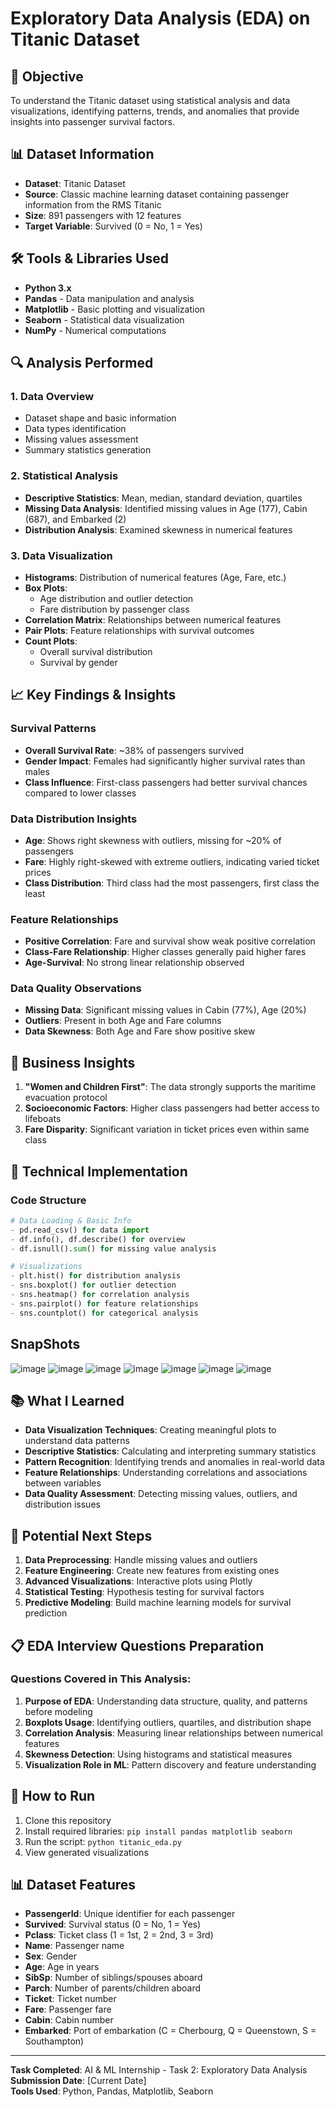 # Exploratory Data Analysis (EDA) on Titanic Dataset

## 🎯 Objective
To understand the Titanic dataset using statistical analysis and data visualizations, identifying patterns, trends, and anomalies that provide insights into passenger survival factors.

## 📊 Dataset Information
- **Dataset**: Titanic Dataset
- **Source**: Classic machine learning dataset containing passenger information from the RMS Titanic
- **Size**: 891 passengers with 12 features
- **Target Variable**: Survived (0 = No, 1 = Yes)

## 🛠️ Tools & Libraries Used
- **Python 3.x**
- **Pandas** - Data manipulation and analysis
- **Matplotlib** - Basic plotting and visualization
- **Seaborn** - Statistical data visualization
- **NumPy** - Numerical computations


## 🔍 Analysis Performed

### 1. **Data Overview**
- Dataset shape and basic information
- Data types identification
- Missing values assessment
- Summary statistics generation

### 2. **Statistical Analysis**
- **Descriptive Statistics**: Mean, median, standard deviation, quartiles
- **Missing Data Analysis**: Identified missing values in Age (177), Cabin (687), and Embarked (2)
- **Distribution Analysis**: Examined skewness in numerical features

### 3. **Data Visualization**
- **Histograms**: Distribution of numerical features (Age, Fare, etc.)
- **Box Plots**: 
  - Age distribution and outlier detection
  - Fare distribution by passenger class
- **Correlation Matrix**: Relationships between numerical features
- **Pair Plots**: Feature relationships with survival outcomes
- **Count Plots**: 
  - Overall survival distribution
  - Survival by gender

## 📈 Key Findings & Insights

### Survival Patterns
- **Overall Survival Rate**: ~38% of passengers survived
- **Gender Impact**: Females had significantly higher survival rates than males
- **Class Influence**: First-class passengers had better survival chances compared to lower classes

### Data Distribution Insights
- **Age**: Shows right skewness with outliers, missing for ~20% of passengers
- **Fare**: Highly right-skewed with extreme outliers, indicating varied ticket prices
- **Class Distribution**: Third class had the most passengers, first class the least

### Feature Relationships
- **Positive Correlation**: Fare and survival show weak positive correlation
- **Class-Fare Relationship**: Higher classes generally paid higher fares
- **Age-Survival**: No strong linear relationship observed

### Data Quality Observations
- **Missing Data**: Significant missing values in Cabin (77%), Age (20%)
- **Outliers**: Present in both Age and Fare columns
- **Data Skewness**: Both Age and Fare show positive skew

## 🎯 Business Insights
1. **"Women and Children First"**: The data strongly supports the maritime evacuation protocol
2. **Socioeconomic Factors**: Higher class passengers had better access to lifeboats
3. **Fare Disparity**: Significant variation in ticket prices even within same class

## 🔧 Technical Implementation

### Code Structure
```python
# Data Loading & Basic Info
- pd.read_csv() for data import
- df.info(), df.describe() for overview
- df.isnull().sum() for missing value analysis

# Visualizations
- plt.hist() for distribution analysis
- sns.boxplot() for outlier detection
- sns.heatmap() for correlation analysis
- sns.pairplot() for feature relationships
- sns.countplot() for categorical analysis
```
## SnapShots 
![image](https://github.com/user-attachments/assets/905b88be-8044-43ba-af57-bd8dbdbcc797)
![image](https://github.com/user-attachments/assets/96bd965c-8600-4233-9154-b9b58fbc23ff)
![image](https://github.com/user-attachments/assets/1b1045d7-6f96-4983-8489-cf4910a5aa7c)
![image](https://github.com/user-attachments/assets/dd201978-0292-413a-8a6a-a1f97b1e9908)
![image](https://github.com/user-attachments/assets/a125613e-f61c-4ab9-adb5-5f837bc0bfa5)
![image](https://github.com/user-attachments/assets/d3ee589d-0384-41e3-8a12-6f95152856a6)
![image](https://github.com/user-attachments/assets/827f3a86-25fb-4ff4-a6c1-462ca60ec6cc)


## 📚 What I Learned
- **Data Visualization Techniques**: Creating meaningful plots to understand data patterns
- **Descriptive Statistics**: Calculating and interpreting summary statistics
- **Pattern Recognition**: Identifying trends and anomalies in real-world data
- **Feature Relationships**: Understanding correlations and associations between variables
- **Data Quality Assessment**: Detecting missing values, outliers, and distribution issues

## 🚀 Potential Next Steps
1. **Data Preprocessing**: Handle missing values and outliers
2. **Feature Engineering**: Create new features from existing ones
3. **Advanced Visualizations**: Interactive plots using Plotly
4. **Statistical Testing**: Hypothesis testing for survival factors
5. **Predictive Modeling**: Build machine learning models for survival prediction

## 📋 EDA Interview Questions Preparation

### Questions Covered in This Analysis:
1. **Purpose of EDA**: Understanding data structure, quality, and patterns before modeling
2. **Boxplots Usage**: Identifying outliers, quartiles, and distribution shape
3. **Correlation Analysis**: Measuring linear relationships between numerical features
4. **Skewness Detection**: Using histograms and statistical measures
5. **Visualization Role in ML**: Pattern discovery and feature understanding

## 🔗 How to Run
1. Clone this repository
2. Install required libraries: `pip install pandas matplotlib seaborn`
3. Run the script: `python titanic_eda.py`
4. View generated visualizations

## 📊 Dataset Features
- **PassengerId**: Unique identifier for each passenger
- **Survived**: Survival status (0 = No, 1 = Yes)
- **Pclass**: Ticket class (1 = 1st, 2 = 2nd, 3 = 3rd)
- **Name**: Passenger name
- **Sex**: Gender
- **Age**: Age in years
- **SibSp**: Number of siblings/spouses aboard
- **Parch**: Number of parents/children aboard
- **Ticket**: Ticket number
- **Fare**: Passenger fare
- **Cabin**: Cabin number
- **Embarked**: Port of embarkation (C = Cherbourg, Q = Queenstown, S = Southampton)

---

**Task Completed**: AI & ML Internship - Task 2: Exploratory Data Analysis  
**Submission Date**: [Current Date]  
**Tools Used**: Python, Pandas, Matplotlib, Seaborn
